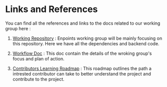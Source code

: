 # Links and References

You can find all the references and links to the docs related to our working group here : 

1. [Working Repository](https://github.com/dokc/rap-god-api) : Enpoints working group will be mainly focusing on this repository. Here we have all the dependencies and backend code.

2. [Workflow Doc](https://docs.google.com/document/d/1yoccFMIIWnC6r4fgoyM4yk2U1T8mM-4L00EUetBnSxM/edit) : This doc contain the details of the wroking group's focus and plan of action.

3. [Contributors Learning Roadmap](https://dokc.github.io/docs/Working-Groups/Endpoints/roadmap/) : This roadmap outlines the path a intrested contributor can take to better understand the project and contribute to the project.

